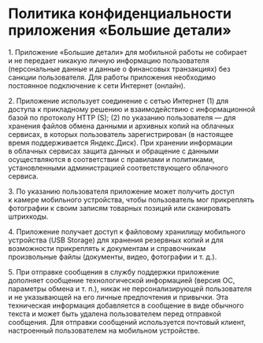 <!DOCTYPE html>
<html>
<head>
    <meta charset="UTF-8">
    <title>Моя HTML-страница</title>
</head>
<body>
   <h1>Политика конфиденциальности приложения «Большие детали»</h1>
    <p>1. Приложение «Большие детали» для мобильной работы не&nbsp;собирает и&nbsp;не&nbsp;передает никакую личную информацию пользователя (персональные данные и&nbsp;данные о&nbsp;финансовых транзакциях) без санкции пользователя. Для работы приложения необходимо постоянное подключение к&nbsp;сети Интернет (онлайн).</p>
    <p>2. Приложение использует соединение с&nbsp;сетью Интернет (1) для доступа к&nbsp;прикладному решению и&nbsp;взаимодействию с&nbsp;информационной базой по&nbsp;протоколу HTTP (S); (2) по&nbsp;указанию пользователя&nbsp;— для хранения файлов обмена данными и&nbsp;архивных копий на&nbsp;облачных сервисах, в&nbsp;которых пользователь зарегистрирован (в&nbsp;настоящее время поддерживается Яндекс.Диск). При хранении информации в&nbsp;облачных сервисах защита данных и&nbsp;обращение с&nbsp;данными осуществляются в&nbsp;соответствии с&nbsp;правилами и&nbsp;политиками, установленными администрацией соответствующего облачного сервиса.</p>
    <p>3. По&nbsp;указанию пользователя приложение может получить доступ к&nbsp;камере мобильного устройства, чтобы пользователь мог прикреплять фотографии к&nbsp;своим записям товарных позиций или сканировать штрихкоды.</p>
    <p>4. Приложение получает доступ к&nbsp;файловому хранилищу мобильного устройства (USB Storage) для хранения резервных копий и&nbsp;для возможности прикреплять к&nbsp;документам и&nbsp;справочникам произвольные файлы (документы, видео, фотографии и&nbsp;т.&nbsp;д.).</p>
    <p>5. При отправке сообщения в&nbsp;службу поддержки приложение дополняет сообщение технологической информацией (версия ОС, параметры обмена и&nbsp;т.&nbsp;п.), никак не&nbsp;персонализирующей пользователя и&nbsp;не&nbsp;указывающей на&nbsp;его личные предпочтения и&nbsp;привычки. Эта техническая информация добавляется в&nbsp;сообщение в&nbsp;виде обычного текста и&nbsp;может быть удалена пользователем перед отправкой сообщения. Для отправки сообщений используется почтовый клиент, настроенный пользователем на&nbsp;мобильном устройстве.</p>
</body>
</html>
